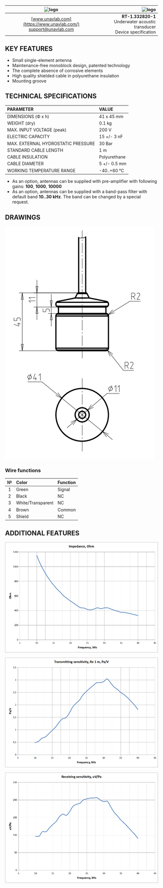 | ![logo](https://ucnl.github.io/documentation/sm_logo.png) | ![logo](https://ucnl.github.io/documentation/RT_1_332820_1.png) |
| :---: | ---: |
| [www.unavlab.com](https://www.unavlab.com/) <br/> [support@unavlab.com](mailto:support@unavlab.com) | **RT-1.332820-1** <br/> Underwater acoustic transducer <br/> Device specification |

## KEY FEATURES

* Small single-element antenna 
* Maintenance-free monoblock design, patented technology
* The complete absence of corrosive elements
* High quality shielded cable in polyurethane insulation
* Mounting groove

## TECHNICAL SPECIFICATIONS

| PARAMETER | VALUE |
| :--- | :--- |
| DIMENSIONS (Ф х h) | 41 x 45 mm |
| WEIGHT (dry) | 0.1 kg |
| MAX. INPUT VOLTAGE (peak) | 200 V |
| ELECTRIC CAPACITY | 15 +/- 3 nF |
| MAX. EXTERNAL HYDROSTATIC PRESSURE | 30 Bar |
| STANDARD CABLE LENGTH | 1 m |
| CABLE INSULATION | Polyurethane |
| CABLE DIAMETER | 5 +/- 0.5 mm |
| WORKING TEMPERATURE RANGE | -40..+60 °С |

* As an option, antennas can be supplied with pre-amplifier with following gains: **100**, **1000**, **10000**
* As an option, antennas can be supplied with a band-pass filter with default band **10..30 kHz**. The band can be changed by a special request.

<div style="page-break-after: always;"></div>

## DRAWINGS

![RT_1_332820_1_drawings](/documentation/RT_1_332820_1_drawings.png)

### Wire functions

| № | Color | Function |
| :---: | :--- | :--- |
| 1 | Green | Signal |
| 2 | Black | NC |
| 3 | White/Transparent | NC |
| 4 | Brown | Common |
| 5 | Shield | NC |

<div style="page-break-after: always;"></div>

## ADDITIONAL FEATURES

![RT_1_332820_1_impedance](/documentation/RT_1_332820_1_en_impedance.png)

<div style="page-break-after: always;"></div>

![RT_1_332820_1_tx_sensitivity](/documentation/RT_1_332820_1_en_tx_sensitivity.png)

<div style="page-break-after: always;"></div>

![RT_1_332820_1_rx_sensitivity](/documentation/RT_1_332820_1_en_rx_sensitivity.png)
